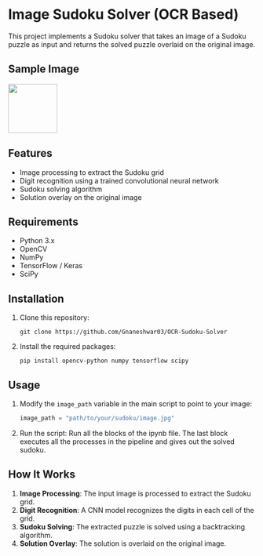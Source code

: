 # Image Sudoku Solver (OCR Based)

This project implements a Sudoku solver that takes an image of a Sudoku puzzle as input and returns the solved puzzle overlaid on the original image.

## Sample Image

<img src="https://github.com/Gnaneshwar03/OCR-Sudoku-Solver/assets/107243397/2a490a73-33ae-4bfe-8cef-6e58ea1c48e7" width="100" height="100">

## Features

- Image processing to extract the Sudoku grid
- Digit recognition using a trained convolutional neural network
- Sudoku solving algorithm
- Solution overlay on the original image

## Requirements

- Python 3.x
- OpenCV
- NumPy
- TensorFlow / Keras
- SciPy

## Installation

1. Clone this repository:
   ```
   git clone https://github.com/Gnaneshwar03/OCR-Sudoku-Solver
   ```

2. Install the required packages:
   ```
   pip install opencv-python numpy tensorflow scipy
   ```

## Usage

1. Modify the `image_path` variable in the main script to point to your image:
   ```python
   image_path = "path/to/your/sudoku/image.jpg"
   ```

2. Run the script:
   Run all the blocks of the ipynb file. The last block executes all the processes in the pipeline and gives out the solved sudoku.

## How It Works

1. **Image Processing**: The input image is processed to extract the Sudoku grid.
2. **Digit Recognition**: A CNN model recognizes the digits in each cell of the grid.
3. **Sudoku Solving**: The extracted puzzle is solved using a backtracking algorithm.
4. **Solution Overlay**: The solution is overlaid on the original image.
